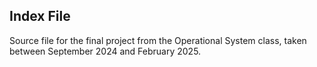 ## Index File
Source file for the final project from the Operational System class, taken between September 2024 and February 2025.
